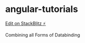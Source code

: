 # angular-tutorials

[Edit on StackBlitz ⚡️](https://stackblitz.com/edit/angular-ivy-zryahr)

Combining all Forms of Databinding
